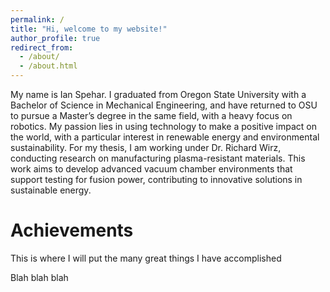 ```yaml
---
permalink: /
title: "Hi, welcome to my website!"
author_profile: true
redirect_from: 
  - /about/
  - /about.html
---
```


My name is Ian Spehar. I graduated from Oregon State University with a Bachelor of Science in Mechanical Engineering, and have returned to OSU to pursue a Master’s degree in the same field, with a heavy focus on robotics. My passion lies in using technology to make a positive impact on the world, with a particular interest in renewable energy and environmental sustainability. For my thesis, I am working under Dr. Richard Wirz, conducting research on manufacturing plasma-resistant materials. This work aims to develop advanced vacuum chamber environments that support testing for fusion power, contributing to innovative solutions in sustainable energy.



Achievements
======
This is where I will put the many great things I have accomplished

Blah blah blah